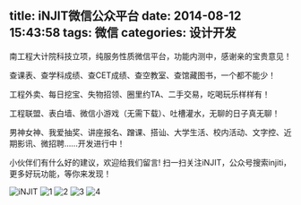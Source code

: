 title: iNJIT微信公众平台
date: 2014-08-12 15:43:58
tags: 微信
categories: 设计开发
---
南工程大计院科技立项，纯服务性质微信平台，功能内测中，感谢亲的宝贵意见！

查课表、查学科成绩、查CET成绩、查空教室、查馆藏图书，一个都不能少！

工程外卖、每日挖宝、失物招领、圈里约TA、二手交易，吃喝玩乐样样有！

工程联盟、表白墙、微信小游戏（无需下载）、吐槽灌水，无聊的日子真无聊！

男神女神、我爱抽奖、讲座报名、蹭课、搭讪、大学生活、校内活动、文字控、近期影讯、微招聘……开发进行中！

小伙伴们有什么好的建议，欢迎给我们留言!
扫一扫关注iNJIT，公众号搜索injiti，更多好玩功能，等你来发现！
<!--more-->
![iNJIT](http://ihelloworld.qiniudn.com/%40%2Fimgs%2FiNJIT%E4%BA%8C%E7%BB%B4%E7%A0%81.jpg)
![1](http://ihelloworld.qiniudn.com/%40%2Fimgs%2F1.jpg)
![2](http://ihelloworld.qiniudn.com/%40%2Fimgs%2F2.jpg)
![3](http://ihelloworld.qiniudn.com/%40%2Fimgs%2F3.jpg)
![4](http://ihelloworld.qiniudn.com/%40%2Fimgs%2F4.jpg)


